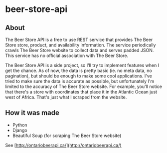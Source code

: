 beer-store-api
==============

## About ##
The Beer Store API is a free to use REST service that provides 
The Beer Store store, product, and availability information. The service 
periodically crawls The Beer Store website to collect data and serves padded JSON. 
This service has no official association with The Beer Store.

The Beer Store API is a side project, so I'll try to implement features when 
I get the chance. As of now, the data is pretty basic (ie. no meta data, no pagination), 
but should be enough to make some cool applications. I've tried to make sure the data is 
accurate as possible, but unfortunately I'm limited to the accuracy of The Beer Store website. 
For example, you'll notice that there's a store with coordinates that place it in the Atlantic Ocean 
just west of Africa. That's just what I scraped from the website.

## How it was made ##
- Python
- Django
- Beautiful Soup (for scraping The Beer Store website)

See
[http://ontariobeerapi.ca/](http://ontariobeerapi.ca/)
